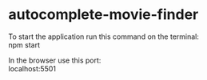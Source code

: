 # autocomplete-movie-finder
To start the application run this command on the terminal: <br>
npm start <br>

In the browser use this port: <br>
localhost:5501

